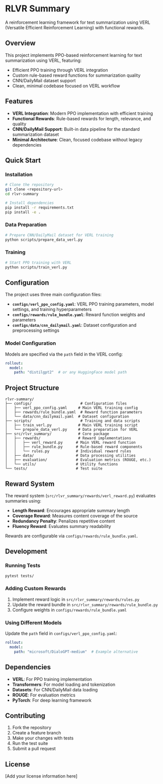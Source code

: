 # RLVR Summary

A reinforcement learning framework for text summarization using VERL (Versatile Efficient Reinforcement Learning) with functional rewards.

## Overview

This project implements PPO-based reinforcement learning for text summarization using VERL, featuring:
- Efficient PPO training through VERL integration
- Custom rule-based reward functions for summarization quality
- CNN/DailyMail dataset support
- Clean, minimal codebase focused on VERL workflow

## Features

- **VERL Integration**: Modern PPO implementation with efficient training
- **Functional Rewards**: Rule-based rewards for length, relevance, and quality
- **CNN/DailyMail Support**: Built-in data pipeline for the standard summarization dataset
- **Minimal Architecture**: Clean, focused codebase without legacy dependencies

## Quick Start

### Installation

```bash
# Clone the repository
git clone <repository-url>
cd rlvr-summary

# Install dependencies
pip install -r requirements.txt
pip install -e .
```

### Data Preparation

```bash
# Prepare CNN/DailyMail dataset for VERL training
python scripts/prepare_data_verl.py
```

### Training

```bash
# Start PPO training with VERL
python scripts/train_verl.py
```

## Configuration

The project uses three main configuration files:

- **`configs/verl_ppo_config.yaml`**: VERL PPO training parameters, model settings, and training hyperparameters
- **`configs/rewards/rule_bundle.yaml`**: Reward function weights and parameters
- **`configs/data/cnn_dailymail.yaml`**: Dataset configuration and preprocessing settings

### Model Configuration

Models are specified via the `path` field in the VERL config:
```yaml
rollout:
  model:
    path: "distilgpt2"  # or any HuggingFace model path
```

## Project Structure

```
rlvr-summary/
├── configs/                      # Configuration files
│   ├── verl_ppo_config.yaml     # Main VERL training config
│   ├── rewards/rule_bundle.yaml  # Reward function parameters
│   └── data/cnn_dailymail.yaml  # Dataset configuration
├── scripts/                      # Training and data scripts
│   ├── train_verl.py            # Main VERL training script
│   └── prepare_data_verl.py     # Data preparation for VERL
├── src/rlvr_summary/            # Core package
│   ├── rewards/                 # Reward implementations
│   │   ├── verl_reward.py      # Main VERL reward function
│   │   ├── rule_bundle.py      # Rule-based reward components
│   │   └── rules.py            # Individual reward rules
│   ├── data/                   # Data processing utilities
│   ├── evaluation/             # Evaluation metrics (ROUGE, etc.)
│   └── utils/                  # Utility functions
└── tests/                      # Test suite
```

## Reward System

The reward system (`src/rlvr_summary/rewards/verl_reward.py`) evaluates summaries using:

- **Length Reward**: Encourages appropriate summary length
- **Coverage Reward**: Measures content coverage of the source
- **Redundancy Penalty**: Penalizes repetitive content
- **Fluency Reward**: Evaluates summary readability

Rewards are configurable via `configs/rewards/rule_bundle.yaml`.

## Development

### Running Tests

```bash
pytest tests/
```

### Adding Custom Rewards

1. Implement reward logic in `src/rlvr_summary/rewards/rules.py`
2. Update the reward bundle in `src/rlvr_summary/rewards/rule_bundle.py`
3. Configure weights in `configs/rewards/rule_bundle.yaml`

### Using Different Models

Update the `path` field in `configs/verl_ppo_config.yaml`:
```yaml
rollout:
  model:
    path: "microsoft/DialoGPT-medium"  # Example alternative
```

## Dependencies

- **VERL**: For PPO training implementation
- **Transformers**: For model loading and tokenization
- **Datasets**: For CNN/DailyMail data loading
- **ROUGE**: For evaluation metrics
- **PyTorch**: For deep learning framework

## Contributing

1. Fork the repository
2. Create a feature branch
3. Make your changes with tests
4. Run the test suite
5. Submit a pull request

## License

[Add your license information here]